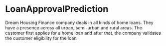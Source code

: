 # LoanApprovalPrediction
Dream Housing Finance company deals in all kinds of home loans. They have a presence across all urban, semi-urban and rural areas. The customer first applies for a home loan and after that, the company validates the customer eligibility for the loan
